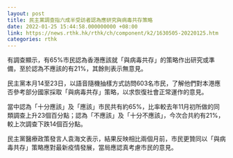 ```yaml
---
layout: post
title: 民主黨調查指六成半受訪者認為應研究與病毒共存策略
date: 2022-01-25 15:44:58.000000000 +08:00
link: https://news.rthk.hk/rthk/ch/component/k2/1630505-20220125.htm
categories: rthk
---
```


有調查顯示，有65%市民認為香港應該就「與病毒共存」的策略作出研究或準備，至於認為不應該的有21%，其餘則表示無意見。

民主黨本月14至23日，以語音隨機抽樣方式訪問603名市民，了解他們對本港應否參考部分國家採取「與病毒共存」策略，以求恢復社會正常運作的意見。

當中認為「十分應該」及「應該」市民共有約65%，比率較去年11月初所做的同類調查上升23個百分點；認為「不應該」及「十分不應該」，今次合共約有21%，較上次調查下跌14個百分點。

民主黨醫療政策發言人袁海文表示，結果反映相比兩個月前，市民更贊同以「與病毒共存」策略應對最新疫情發展，當局應認真考慮市民的意見。
